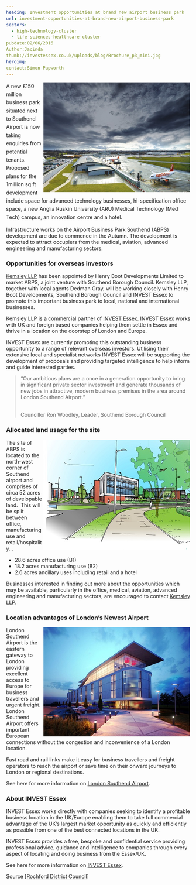 ```yaml
---
heading: Investment opportunities at brand new airport business park
url: investment-opportunities-at-brand-new-airport-business-park
sectors:
  - high-technology-cluster
  - life-sciences-healthcare-cluster 
pubdate:02/06/2016
Author:Jacinda
thumb://investessex.co.uk/uploads/blog/Brochure_p3_mini.jpg
heroimg:
contact:Simon Papworth
---
```

<p><span style='line-height: 1.6;'><img alt='Southend Airport' src='../uploads/blog/Page_9_700.jpg' style='width: 400px; height: 300px; margin-left: 2px; margin-right: 2px; float: right;'/>A new £150 million business park situated next to Southend Airport is now taking enquiries from potential tenants. Proposed plans for the 1million sq ft development include space for advanced technology businesses, hi-specification office space, a new Anglia Ruskin University (ARU) Medical Technology (Med Tech) campus, an innovation centre and a hotel.</span></p><p>Infrastructure works on the Airport Business Park Southend (ABPS) development are due to commence in the Autumn. The development is expected to attract occupiers from the medical, aviation, advanced engineering and manufacturing sectors.</p><h3>Opportunities for overseas investors</h3><p><a href='../partners/commercial-property' target='_blank'>Kemsley LLP</a> has been appointed by Henry Boot Developments Limited to market ABPS, a joint venture with Southend Borough Council. Kemsley LLP, together with local agents Dedman Gray, will be working closely with Henry Boot Developments, Southend Borough Council and INVEST Essex to promote this important business park to local, national and international businesses.</p><p>Kemsley LLP is a commercial partner of <a href='../index.html' target='_blank'>INVEST Essex</a>. INVEST Essex works with UK and foreign based companies helping them settle in Essex and thrive in a location on the doorstep of London and Europe.</p><p>INVEST Essex are currently promoting this outstanding business opportunity to a range of relevant overseas investors. Utilising their extensive local and specialist networks INVEST Essex will be supporting the development of proposals and providing targeted intelligence to help inform and guide interested parties.</p><blockquote><p>“Our ambitious plans are a once in a generation opportunity to bring in significant private sector investment and generate thousands of new jobs in attractive, modern business premises in the area around London Southend Airport.”</p><p><br/>Councillor Ron Woodley, Leader, Southend Borough Council</p></blockquote><h3>Allocated land usage for the site</h3><p><img alt='Airport Business Park Southend' src='../uploads/blog/Site_Entrance_400.jpg' style='width: 400px; height: 300px; margin-left: 2px; margin-right: 2px; float: right;'/>The site of ABPS is located to the north-west corner of Southend airport and comprises of circa 52 acres of developable land.  This will be split between office, manufacturing use and retail/hospitality…</p><ul><li>28.6 acres office use (B1)</li><li>18.2 acres manufacturing use (B2)</li><li>2.6 acres ancillary uses including retail and a hotel</li></ul><p>Businesses interested in finding out more about the opportunities which may be available, particularly in the office, medical, aviation, advanced engineering and manufacturing sectors, are encouraged to contact <a href='../partners/commercial-property' target='_blank'>Kemsley LLP</a>.</p><h3>Location advantages of London’s Newest Airport</h3><p><img alt='Southend Airport' src='../uploads/blog/1311680863_large_400.jpg' style='width: 400px; height: 299px; margin-left: 2px; margin-right: 2px; float: right;'/>London Southend Airport is the eastern gateway to London providing excellent access to Europe for business travellers and urgent freight. London Southend Airport offers important European connections without the congestion and inconvenience of a London location.</p><p>Fast road and rail links make it easy for business travellers and freight operators to reach the airport or save time on their onward journeys to London or regional destinations.</p><p>See here for more information on <a href='http://investessex.co.uk/studies/place-studies/london-southend-airport' target='_blank'>London Southend Airport</a>.</p><h3>About INVEST Essex</h3><p>INVEST Essex works directly with companies seeking to identify a profitable business location in the UK/Europe enabling them to take full commercial advantage of the UK’s largest market opportunity as quickly and efficiently as possible from one of the best connected locations in the UK.</p><p>INVEST Essex provides a free, bespoke and confidential service providing professional advice, guidance and intelligence to companies through every aspect of locating and doing business from the Essex/UK.</p><p>See here for more information on <a href='../index.html' target='_blank'>INVEST Essex</a>.</p><p>Source [<a href='http://www.rochford.gov.uk/press-release/airport-business-park-plans-flying-forwards'>Rochford District Council</a>]</p>
